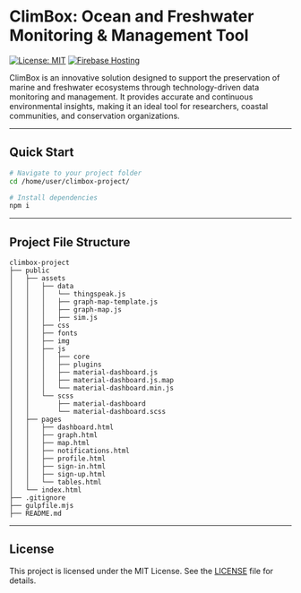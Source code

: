 # ClimBox: Ocean and Freshwater Monitoring & Management Tool

[![License: MIT](https://img.shields.io/badge/License-MIT-yellow.svg)](https://opensource.org/licenses/MIT)
[![Firebase Hosting](https://img.shields.io/badge/Hosted%20on-Firebase-orange?style=flat-square)](https://firebase.google.com/products/hosting)

ClimBox is an innovative solution designed to support the preservation of marine and freshwater ecosystems through technology-driven data monitoring and management. It provides accurate and continuous environmental insights, making it an ideal tool for researchers, coastal communities, and conservation organizations.

---

## Quick Start

```bash
# Navigate to your project folder
cd /home/user/climbox-project/

# Install dependencies
npm i

```

---

## Project File Structure

```
climbox-project
├── public
│   ├── assets
│   │   ├── data
│   │   │   └── thingspeak.js
│   │   │   ├── graph-map-template.js
│   │   │   ├── graph-map.js
│   │   │   ├── sim.js
│   │   ├── css
│   │   ├── fonts
│   │   ├── img
│   │   ├── js
│   │   │   ├── core
│   │   │   ├── plugins
│   │   │   ├── material-dashboard.js
│   │   │   ├── material-dashboard.js.map
│   │   │   └── material-dashboard.min.js
│   │   └── scss
│   │       ├── material-dashboard
│   │       └── material-dashboard.scss
│   ├── pages
│   │   ├── dashboard.html
│   │   ├── graph.html
│   │   ├── map.html
│   │   ├── notifications.html
│   │   ├── profile.html
│   │   ├── sign-in.html
│   │   ├── sign-up.html
│   │   └── tables.html
│   └── index.html
├── .gitignore
├── gulpfile.mjs
├── README.md
```

---

## License

This project is licensed under the MIT License. See the [LICENSE](https://opensource.org/licenses/MIT) file for details.
